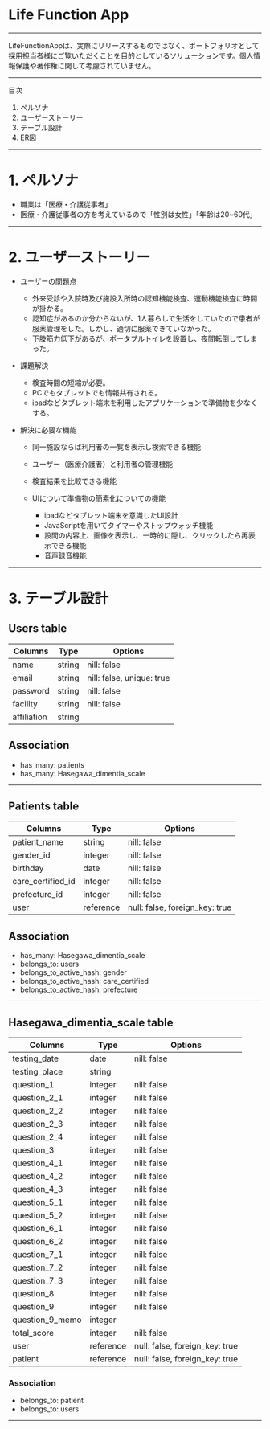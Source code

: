# Life Function App

---
LifeFunctionAppは、実際にリリースするものではなく、ポートフォリオとして採用担当者様にご覧いただくことを目的としているソリューションです。個人情報保護や著作権に関して考慮されていません。

-----
目次
1. ペルソナ
2. ユーザーストーリー
3. テーブル設計
4. ER図

-----
# 1. ペルソナ
- 職業は「医療・介護従事者」
- 医療・介護従事者の方を考えているので「性別は女性」「年齢は20~60代」

-----
# 2. ユーザーストーリー  

- ユーザーの問題点  
  - 外来受診や入院時及び施設入所時の認知機能検査、運動機能検査に時間が掛かる。
  - 認知症があるのか分からないが、1人暮らしで生活をしていたので患者が服薬管理をした。しかし、適切に服薬できていなかった。
  - 下肢筋力低下があるが、ポータブルトイレを設置し、夜間転倒してしまった。  

- 課題解決
  - 検査時間の短縮が必要。
  - PCでもタブレットでも情報共有される。
  - ipadなどタブレット端末を利用したアプリケーションで準備物を少なくする。

- 解決に必要な機能  
  - 同一施設ならば利用者の一覧を表示し検索できる機能
  - ユーザー（医療介護者）と利用者の管理機能
  - 検査結果を比較できる機能

  - UIについて準備物の簡素化についての機能
    - ipadなどタブレット端末を意識したUI設計
    - JavaScriptを用いてタイマーやストップウォッチ機能
    - 設問の内容上、画像を表示し、一時的に隠し、クリックしたら再表示できる機能
    - 音声録音機能

---
# 3. テーブル設計
## Users table
| Columns     | Type   | Options                   |
|-------------|--------|---------------------------|
| name        | string | nill: false               |
| email       | string | nill: false, unique: true |
| password    | string | nill: false               |
| facility    | string | nill: false               |
| affiliation | string |                           |
## Association
- has_many: patients
- has_many: Hasegawa_dimentia_scale
-----
## Patients table
| Columns           | Type      | Options                        |
|-------------------|-----------|--------------------------------|
| patient_name      | string    | nill: false                    |
| gender_id         | integer   | nill: false                    |
| birthday          | date      | nill: false                    |
| care_certified_id | integer   | nill: false                    |
| prefecture_id     | integer   | nill: false                    |
| user              | reference | null: false, foreign_key: true |
## Association
- has_many: Hasegawa_dimentia_scale
- belongs_to: users
- belongs_to_active_hash: gender
- belongs_to_active_hash: care_certified
- belongs_to_active_hash: prefecture
-----
## Hasegawa_dimentia_scale table
| Columns           | Type      | Options                        |
|-------------------|-----------|--------------------------------|
| testing_date      | date      | nill: false                    |
| testing_place     | string    |                                |
| question_1        | integer   | nill: false                    |
| question_2_1      | integer   | nill: false                    |
| question_2_2      | integer   | nill: false                    |
| question_2_3      | integer   | nill: false                    |
| question_2_4      | integer   | nill: false                    |
| question_3        | integer   | nill: false                    |
| question_4_1      | integer   | nill: false                    |
| question_4_2      | integer   | nill: false                    |
| question_4_3      | integer   | nill: false                    |
| question_5_1      | integer   | nill: false                    |
| question_5_2      | integer   | nill: false                    |
| question_6_1      | integer   | nill: false                    |
| question_6_2      | integer   | nill: false                    |
| question_7_1      | integer   | nill: false                    |
| question_7_2      | integer   | nill: false                    |
| question_7_3      | integer   | nill: false                    |
| question_8        | integer   | nill: false                    |
| question_9        | integer   | nill: false                    |
| question_9_memo   | integer   |                                |
| total_score       | integer   | nill: false                    |
| user              | reference | null: false, foreign_key: true |
| patient           | reference | null: false, foreign_key: true |
### Association
- belongs_to: patient
- belongs_to: users
-----

